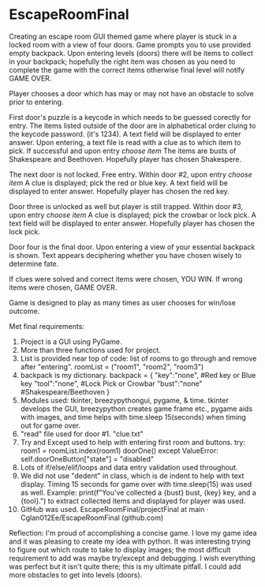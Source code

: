 # EscapeRoomFinal
Creating an escape room GUI themed game where player is stuck in a locked room with a view of four doors.
Game prompts you to use provided empty backpack.
Upon entering levels (doors) there will be items to collect in your backpack; hopefully the right item was chosen as you need
to complete the game with the correct items otherwise final level will notify GAME OVER.

Player chooses a door which has may or may not have an obstacle to solve prior to entering.

First door's puzzle is a keycode in which needs to be guessed corectly for entry.
The items listed outside of the door are in alphabetical order cluing to the keycode password. (it's 1234).
A text field will be displayed to enter answer.
Upon entering, a text file is read with a clue as to which item to pick.
If successful and upon entry *choose item*
The items are busts of Shakespeare and Beethoven. Hopefully player has chosen Shakespere. 

The next door is not locked. Free entry.
Within door #2, upon entry *choose item*
A clue is displayed; pick the red or blue key.
A text field will be displayed to enter answer.
Hopefully player has chosen the red key.

Door three is unlocked as well but player is still trapped.
Within door #3, upon entry *choose item*
A clue is displayed; pick the crowbar or lock pick.
A text field will be displayed to enter answer.
Hopefully player has chosen the lock pick.

Door four is the final door. 
Upon entering a view of your essential backpack is shown.
Text appears deciphering whether you have chosen wisely to determine fate.

If clues were solved and correct items were chosen, YOU WIN.
If wrong items were chosen, GAME OVER.

Game is designed to play as many times as user chooses for win/lose outcome.

Met final requirements:
1. Project is a GUI using PyGame.
2. More than three functions used for project.
3. List is provided near top of code: list of rooms to go through and remove after "entering".
roomList = ("room1", "room2", "room3")
4. backpack is my dictionary. 
backpack = {
	      "key":"none",   #Red key or Blue key
        "tool":"none", #Lock Pick or Crowbar
	      "bust":"none"   #Shakespeare/Beethoven
	}
5. Modules used: tkinter, breezypythongui, pygame, & time. tkinter develops the GUI, 
breezypython creates game frame etc., pygame aids with images, and time helps with time.sleep 15(seconds) when timing out for game over.
6. "read" file used for door #1. "clue.txt"
7. Try and Except used to help with entering first room and buttons.
try:
       room1 = roomList.index(room1)
       doorOne()
 except ValueError:
       self.doorOneButton["state"] = "disabled"
8. Lots of if/else/elif/loops and data entry validation used throughout.
9. We did not use "dedent" in class, which is de indent to help with text display. Timing 15 seconds for game over with time.sleep(15) was used as well. Example: print(f"You've collected a {bust} bust, {key} key, and a {tool}.") to extract collected items and displayed for player was used.
10. GitHub was used. 
EscapeRoomFinal/projectFinal at main · Cglan012Ee/EscapeRoomFinal (github.com)

Reflection: I'm proud of accomplishing a concise game. I love my game idea and it was pleasing to create my idea with python. It was interesting trying to figure out which route to take to display images; the most difficult requirement to add was maybe try/except and debugging. I wish everything was perfect but it isn't quite there; this is my ultimate pitfall. I could add more obstacles to get into levels (doors).
